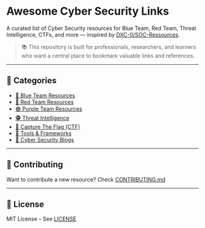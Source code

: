 # Awesome Cyber Security Links

A curated list of Cyber Security resources for Blue Team, Red Team, Threat Intelligence, CTFs, and more — inspired by [DXC-0/SOC-Ressources](https://github.com/DXC-0/SOC-Ressources).

> 📚 This repository is built for professionals, researchers, and learners who want a central place to bookmark valuable links and references.

---

## 🧭 Categories

- [🔵 Blue Team Resources](docs/blue-team.md)
- [🔴 Red Team Resources](docs/red-team.md)
- [🟣 Purple Team Resources](docs/purple-team.md)
- [🕵️ Threat Intelligence](docs/threat-intel.md)
- [🎯 Capture The Flag (CTF)](docs/ctfs.md)
- [🧰 Tools & Frameworks](docs/tools.md)
- [📰 Cyber Security Blogs](docs/blogs.md)

---

## 📌 Contributing

Want to contribute a new resource? Check [CONTRIBUTING.md](CONTRIBUTING.md)

---

## 📄 License

MIT License – See [LICENSE](LICENSE)
